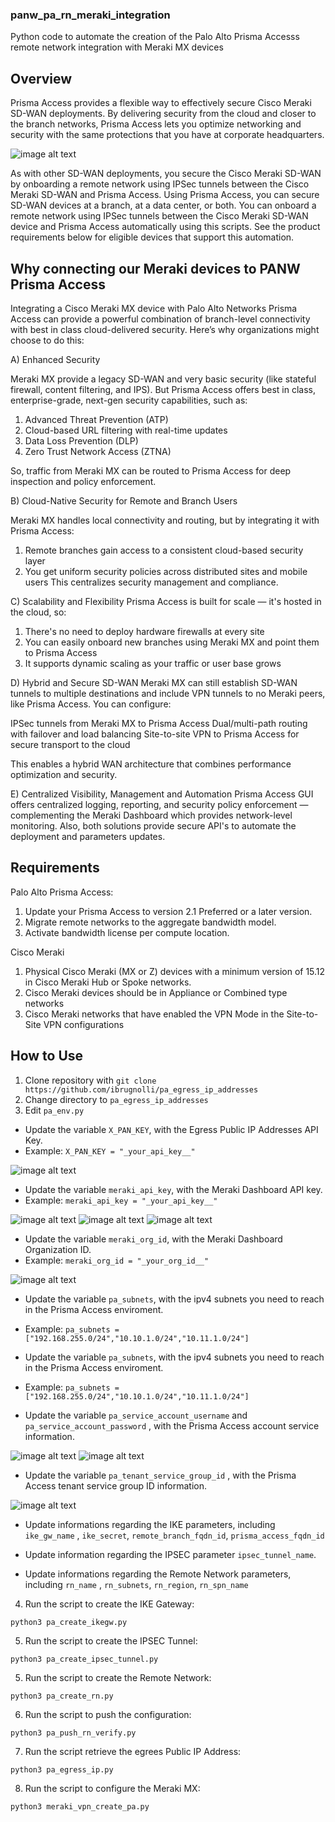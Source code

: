 ### panw_pa_rn_meraki_integration
Python code to automate the creation of the Palo Alto Prisma Accesss remote network integration with Meraki MX devices

## Overview

Prisma Access provides a flexible way to effectively secure Cisco Meraki SD-WAN deployments. By delivering security from the cloud and closer to the branch networks, Prisma Access lets you optimize networking and security with the same protections that you have at corporate headquarters.

![image alt text](images/scr01.png)

As with other SD-WAN deployments, you secure the Cisco Meraki SD-WAN by onboarding a remote network using IPSec tunnels between the Cisco Meraki SD-WAN and Prisma Access. Using Prisma Access, you can secure SD-WAN devices at a branch, at a data center, or both. You can onboard a remote network using IPSec tunnels between the Cisco Meraki SD-WAN device and Prisma Access automatically using this scripts. See the product requirements below for eligible devices that support this automation. 

## Why connecting our Meraki devices to PANW Prisma Access

Integrating a Cisco Meraki MX device with Palo Alto Networks Prisma Access can provide a powerful combination of branch-level connectivity with best in class cloud-delivered security. Here’s why organizations might choose to do this:

A) Enhanced Security 

Meraki MX provide a legacy SD-WAN and very basic security (like stateful firewall, content filtering, and IPS). But Prisma Access offers best in class, enterprise-grade, next-gen security capabilities, such as:

1. Advanced Threat Prevention (ATP)
2. Cloud-based URL filtering with real-time updates
3. Data Loss Prevention (DLP)
4. Zero Trust Network Access (ZTNA)

So, traffic from Meraki MX can be routed to Prisma Access for deep inspection and policy enforcement.


B) Cloud-Native Security for Remote and Branch Users

Meraki MX handles local connectivity and routing, but by integrating it with Prisma Access:

1. Remote branches gain access to a consistent cloud-based security layer
2. You get uniform security policies across distributed sites and mobile users
This centralizes security management and compliance.

C) Scalability and Flexibility
Prisma Access is built for scale — it's hosted in the cloud, so:
1. There's no need to deploy hardware firewalls at every site
2. You can easily onboard new branches using Meraki MX and point them to Prisma Access
3. It supports dynamic scaling as your traffic or user base grows

D) Hybrid and Secure SD-WAN
Meraki MX can still establish SD-WAN tunnels to multiple destinations and include VPN tunnels to no Meraki peers, like Prisma Access. You can configure:

IPSec tunnels from Meraki MX to Prisma Access
Dual/multi-path routing with failover and load balancing
Site-to-site VPN to Prisma Access for secure transport to the cloud

This enables a hybrid WAN architecture that combines performance optimization and security.

E) Centralized Visibility, Management and Automation
Prisma Access GUI offers centralized logging, reporting, and security policy enforcement — complementing the Meraki Dashboard which provides network-level monitoring.
Also, both solutions provide secure API's to automate the deployment and parameters updates.

## Requirements

Palo Alto Prisma Access:
1) Update your Prisma Access to version 2.1 Preferred or a later version.
2) Migrate remote networks to the aggregate bandwidth model.
3) Activate bandwidth license per compute location.

Cisco Meraki
1) Physical Cisco Meraki (MX or Z) devices with a minimum version of 15.12 in Cisco Meraki Hub or Spoke networks.
2) Cisco Meraki devices should be in Appliance or Combined type networks
3) Cisco Meraki networks that have enabled the VPN Mode in the Site-to-Site VPN configurations

## How to Use

1. Clone repository with `git clone https://github.com/ibrugnolli/pa_egress_ip_addresses`
2. Change directory to `pa_egress_ip_addresses`
3. Edit `pa_env.py`
* Update the variable `X_PAN_KEY`, with the Egress Public IP Addresses API Key.
* Example: `X_PAN_KEY = "_your_api_key__"`
  
![image alt text](images/scr05.png)

* Update the variable `meraki_api_key`, with the Meraki Dashboard API key.
* Example: `meraki_api_key = "_your_api_key__"`
  
![image alt text](images/scr02.png)
![image alt text](images/scr03.png)
![image alt text](images/scr04.png)

* Update the variable `meraki_org_id`, with the Meraki Dashboard Organization ID.
* Example: `meraki_org_id = "_your_org_id__"`

![image alt text](images/scr06.png)

* Update the variable `pa_subnets`, with the ipv4 subnets you need to reach in the Prisma Access enviroment.
* Example: `pa_subnets = ["192.168.255.0/24","10.10.1.0/24","10.11.1.0/24"]`

* Update the variable `pa_subnets`, with the ipv4 subnets you need to reach in the Prisma Access enviroment.
* Example: `pa_subnets = ["192.168.255.0/24","10.10.1.0/24","10.11.1.0/24"]`

* Update the variable `pa_service_account_username` and `pa_service_account_password` , with the Prisma Access account service information.

![image alt text](images/scr07.png)
![image alt text](images/scr08.png)

* Update the variable `pa_tenant_service_group_id` , with the Prisma Access tenant service group ID information.

![image alt text](images/scr09.png)

* Update informations regarding the IKE parameters, including `ike_gw_name` , `ike_secret`, `remote_branch_fqdn_id`, `prisma_access_fqdn_id`

* Update information regarding the IPSEC parameter `ipsec_tunnel_name`.

* Update informations regarding the Remote Network parameters, including `rn_name` , `rn_subnets`, `rn_region`, `rn_spn_name`

4. Run the script to create the IKE Gateway:
```
python3 pa_create_ikegw.py
```

5. Run the script to create the IPSEC Tunnel:
```
python3 pa_create_ipsec_tunnel.py
```

5. Run the script to create the Remote Network:
```
python3 pa_create_rn.py
```

6. Run the script to push the configuration:
```
python3 pa_push_rn_verify.py
```

7. Run the script retrieve the egrees Public IP Address:
```
python3 pa_egress_ip.py
```

8. Run the script to configure the Meraki MX:
```
python3 meraki_vpn_create_pa.py
```

